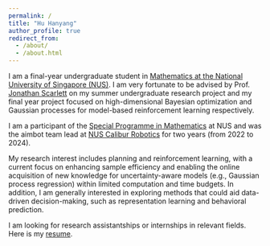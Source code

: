 ```yaml
---
permalink: /
title: "Hu Hanyang"
author_profile: true
redirect_from: 
  - /about/
  - /about.html
---
```


I am a final-year undergraduate student in [Mathematics at the National University of Singapore (NUS)](https://www.math.nus.edu.sg/). I am very fortunate to be advised by Prof. [Jonathan Scarlett](https://www.comp.nus.edu.sg/~scarlett/) on my summer undergraduate research project and my final year project focused on high-dimensional Bayesian optimization and Gaussian processes for model-based reinforcement learning respectively.

I am a participant of the [Special Programme in Mathematics](https://www.math.nus.edu.sg/ug/spm/) at NUS and was the aimbot team lead at [NUS Calibur Robotics](https://www.linkedin.com/company/nuscaliburrobotics/posts/?feedView=all) for two years (from 2022 to 2024).

My research interest includes planning and reinforcement learning, with a current focus on enhancing sample efficiency and enabling the online acquisition of new knowledge for uncertainty-aware models (e.g., Gaussian process regression) within limited computation and time budgets. In addition, I am generally interested in exploring methods that could aid data-driven decision-making, such as representation learning and behavioral prediction.

I am looking for research assistantships or internships in relevant fields. Here is my [resume](https://hanyang-hu.github.io/files/hanyang_resume.pdf).
